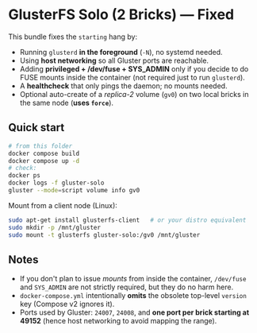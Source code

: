 # GlusterFS Solo (2 Bricks) — Fixed

This bundle fixes the `starting` hang by:
- Running `glusterd` **in the foreground** (`-N`), no systemd needed.
- Using **host networking** so all Gluster ports are reachable.
- Adding **privileged + /dev/fuse + SYS_ADMIN** only if you decide to do FUSE mounts inside the container (not required just to run `glusterd`).
- A **healthcheck** that only pings the daemon; no mounts needed.
- Optional auto-create of a *replica-2* volume (`gv0`) on two local bricks in the same node (**uses `force`**).

## Quick start

```bash
# from this folder
docker compose build
docker compose up -d
# check:
docker ps
docker logs -f gluster-solo
gluster --mode=script volume info gv0
```

Mount from a client node (Linux):
```bash
sudo apt-get install glusterfs-client   # or your distro equivalent
sudo mkdir -p /mnt/gluster
sudo mount -t glusterfs gluster-solo:/gv0 /mnt/gluster
```

## Notes

- If you don't plan to issue *mounts* from inside the container, `/dev/fuse` and `SYS_ADMIN` are not strictly required, but they do no harm here.
- `docker-compose.yml` intentionally **omits** the obsolete top-level `version` key (Compose v2 ignores it).
- Ports used by Gluster: `24007`, `24008`, and **one port per brick starting at 49152** (hence host networking to avoid mapping the range).
